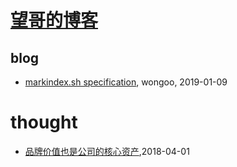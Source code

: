 # [望哥的博客](http://blog.sisopipo.com)

## blog
* [markindex.sh specification](/markindex), wongoo, 2019-01-09
# thought
* [品牌价值也是公司的核心资产](/2018/2018-04-01-brand-value-is-core-asset),2018-04-01
